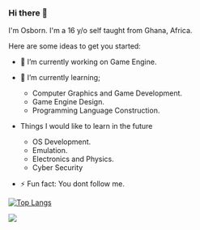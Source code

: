 ### Hi there 👋

I'm Osborn. I'm a 16 y/o self taught from Ghana, Africa.

Here are some ideas to get you started:

- 🔭 I’m currently working on Game Engine.

- 🌱 I’m currently learning;
    - Computer Graphics and Game Development.
    - Game Engine Design.
    - Programming Language Construction.
- Things I would like to learn in the future
    - OS Development.
    - Emulation.
    - Electronics and Physics.
    - Cyber Security
- ⚡ Fun fact: You dont follow me.

[![Top Langs](https://github-readme-stats.vercel.app/api/top-langs/?username=osborngh&layout=compact)](https://github.com/osborngh/github-readme-stats)

![](https://komarev.com/ghpvc/?username=osborngh)
